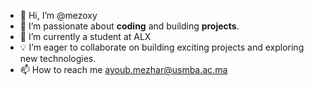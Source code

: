 - 👋 Hi, I’m @mezoxy
- 👀 I’m passionate about **coding** and building **projects**.
- 🌱 I’m currently a student at ALX
- 💡 I’m eager to collaborate on building exciting projects and exploring new technologies.
- 📫 How to reach me [ayoub.mezhar@usmba.ac.ma](mailto:ayoub.mezhar@usmba.ac.ma)

<!---
I'm not just solving equations; I'm crafting code! 💻 As a student at ALX, I'm on a journey of continuous learning, exploring the vast landscape of technology. Join me as we turn ideas into reality through the power of coding. Let's build something amazing together! 🚀
--->
